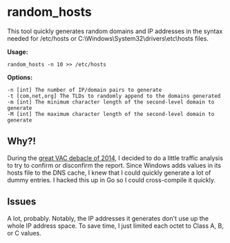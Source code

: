 random_hosts
============

This tool quickly generates random domains and IP addresses in the syntax needed 
for /etc/hosts or C:\Windows\System32\drivers\etc\hosts files.

**Usage:**

    random_hosts -n 10 >> /etc/hosts

**Options:**

    -n [int] The number of IP/domain pairs to generate
    -t [com,net,org] The TLDs to randomly append to the domains generated
    -m [int] The minimum character length of the second-level domain to generate
    -M [int] The maximum character length of the second-level domain to generate

Why?!
-----
During the [great VAC debacle of 2014](http://www.reddit.com/r/Games/comments/1y1uuc/vac_now_reads_all_the_domains_you_have_visited/), 
I decided to do a little traffic analysis to try to confirm or disconfirm the 
report. Since Windows adds values in its hosts file to the DNS cache, I knew 
that I could quickly generate a lot of dummy entries. I hacked this up in Go 
so I could cross-compile it quickly.

Issues
------
A lot, probably. Notably, the IP addresses it generates don't use up the whole 
IP address space. To save time, I just limited each octet to Class A, B, or C 
values.
